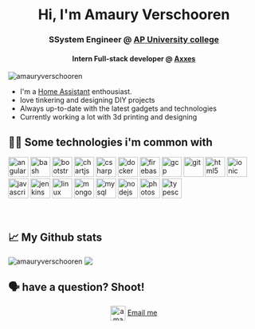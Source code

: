 <h1 align="center">Hi, I'm Amaury Verschooren</h1>
<h3 align="center">SSystem Engineer @ <a href="https://www.ap.be/" target="blank">AP University college</a></h3>
<h4 align="center">Intern Full-stack developer @ <a href="https://www.axxes.com/" target="blank">Axxes</a></h4>

<p align="left"> <img src="https://komarev.com/ghpvc/?username=amauryverschooren" alt="amauryverschooren" /> </p>

- I'm a <a href="https://github.com/home-assistant" target="blank">Home Assistant</a> enthousiast.
- love tinkering and designing DIY projects
- Always up-to-date with the latest gadgets and technologies
- Currently working a lot with 3d printing and designing

## 👨‍💻 Some technologies i'm common with

<p align="left">
<img src="https://angular.io/assets/images/logos/angularjs/AngularJS-Shield.svg" alt="angularjs" width="40" height="40"/> 
<img src="https://www.vectorlogo.zone/logos/gnu_bash/gnu_bash-icon.svg" alt="bash" width="40" height="40"/> 
<img src="https://cdn.freebiesupply.com/logos/thumbs/2x/bootstrap-4-logo.png" alt="bootstrap" width="40" height="40"/> 
<img src="https://www.chartjs.org/media/logo-title.svg" alt="chartjs" width="40" height="40"/> 
<img src="https://upload.wikimedia.org/wikipedia/commons/4/4f/Csharp_Logo.png" alt="csharp" width="40" height="40"/> 
<img src="https://axxius.nl/wp-content/uploads/2018/09/docker-logo.png" alt="docker" width="40" height="40"/> 
<img src="https://www.vectorlogo.zone/logos/firebase/firebase-icon.svg" alt="firebase" width="40" height="40"/>
 <img src="https://www.vectorlogo.zone/logos/google_cloud/google_cloud-icon.svg" alt="gcp" width="40" height="40"/> 
 <img src="https://www.vectorlogo.zone/logos/git-scm/git-scm-icon.svg" alt="git" width="40" height="40"/> 
 <img src="https://upload.wikimedia.org/wikipedia/commons/thumb/6/61/HTML5_logo_and_wordmark.svg/1024px-HTML5_logo_and_wordmark.svg.png" alt="html5" width="40" height="40"/> 
 <img src="https://upload.wikimedia.org/wikipedia/commons/d/d1/Ionic_Logo.svg" alt="ionic" width="40" height="40"/> 
 <img src="https://seeklogo.com/images/J/javascript-logo-8892AEFCAC-seeklogo.com.png" alt="javascript" width="40" height="40"/> 
 <img src="https://www.vectorlogo.zone/logos/jenkins/jenkins-icon.svg" alt="jenkins" width="40" height="40"/> 
 <img src="https://1000logos.net/wp-content/uploads/2017/03/LINUX-LOGO.png" alt="linux" width="40" height="40"/> 
 <img src="https://img.icons8.com/color/452/mongodb.png" alt="mongodb" width="40" height="40"/> 
 <img src="http://pngimg.com/uploads/mysql/mysql_PNG23.png" alt="mysql" width="40" height="40"/> 
 <img src="https://seeklogo.com/images/N/nodejs-logo-D26404F360-seeklogo.com.png" alt="nodejs" width="40" height="40"/> 
 <img src="https://pngimg.com/uploads/photoshop/photoshop_PNG61.png" alt="photoshop" width="40" height="40"/>
 <img src="https://upload.wikimedia.org/wikipedia/commons/thumb/4/4c/Typescript_logo_2020.svg/1200px-Typescript_logo_2020.svg.png" alt="typescript" width="40" height="40"/>
 </p><p>&nbsp;</p>
  
## 📈 My Github stats
<img align="center" src="https://github-readme-stats.vercel.app/api?username=amauryverschooren&show_icons=true&theme=tokyonight" alt="amauryverschooren" />
<img align="center" src="https://github-readme-stats.vercel.app/api/top-langs/?username=amauryverschooren&layout=compact&theme=tokyonight" />

## 🗣 have a question? Shoot!

<p align="center">
<a href="https://www.linkedin.com/in/amaury-v-0b05bb8a/" target="blank">
<img align="center" src="https://www.siggis.be/wp-content/uploads/2018/01/Linkedin-logo-1-550x550-300x300.png" alt="amaury-v-0b05bb8a" height="30" width="30" /></a>
 <a href="mailto:info@amaury.tech">Email me<a/>
</p>
